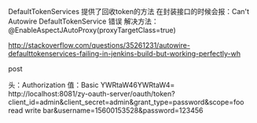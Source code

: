 
DefaultTokenServices 提供了回收token的方法
在封装接口的时候会报：Can't Autowire DefaultTokenService 错误
解决方法：
@EnableAspectJAutoProxy(proxyTargetClass=true)

http://stackoverflow.com/questions/35261231/autowire-defaulttokenservices-failing-in-jenkins-build-but-working-perfectly-wh





post

头：Authorization 
值：Basic YWRtaW46YWRtaW4=
http://localhost:8081/zy-oauth-server/oauth/token?client_id=admin&client_secret=admin&grant_type=password&scope=foo read write bar&username=15600153528&password=123456

